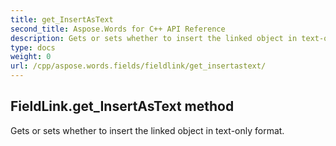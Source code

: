 ```yaml
---
title: get_InsertAsText
second_title: Aspose.Words for C++ API Reference
description: Gets or sets whether to insert the linked object in text-only format. 
type: docs
weight: 0
url: /cpp/aspose.words.fields/fieldlink/get_insertastext/
---
```

## FieldLink.get_InsertAsText method


Gets or sets whether to insert the linked object in text-only format.

